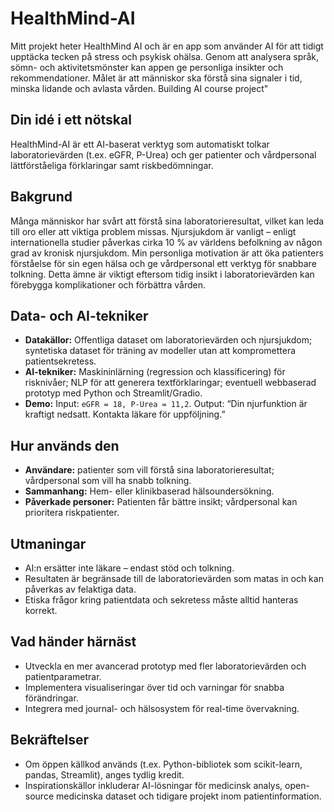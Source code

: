 # HealthMind-AI
Mitt projekt heter HealthMind AI och är en app som använder AI för att tidigt upptäcka tecken på stress och psykisk ohälsa. Genom att analysera språk, sömn- och aktivitetsmönster kan appen ge personliga insikter och rekommendationer. Målet är att människor ska förstå sina signaler i tid, minska lidande och avlasta vården.
Building AI course project"



## Din idé i ett nötskal
HealthMind-AI är ett AI-baserat verktyg som automatiskt tolkar laboratorievärden (t.ex. eGFR, P-Urea) och ger patienter och vårdpersonal lättförståeliga förklaringar samt riskbedömningar.

## Bakgrund
Många människor har svårt att förstå sina laboratorieresultat, vilket kan leda till oro eller att viktiga problem missas. Njursjukdom är vanligt – enligt internationella studier påverkas cirka 10 % av världens befolkning av någon grad av kronisk njursjukdom. Min personliga motivation är att öka patienters förståelse för sin egen hälsa och ge vårdpersonal ett verktyg för snabbare tolkning. Detta ämne är viktigt eftersom tidig insikt i laboratorievärden kan förebygga komplikationer och förbättra vården.

## Data- och AI-tekniker
- **Datakällor:** Offentliga dataset om laboratorievärden och njursjukdom; syntetiska dataset för träning av modeller utan att kompromettera patientsekretess.
- **AI-tekniker:** Maskininlärning (regression och klassificering) för risknivåer; NLP för att generera textförklaringar; eventuell webbaserad prototyp med Python och Streamlit/Gradio.
- **Demo:** Input: `eGFR = 18, P-Urea = 11,2`. Output: “Din njurfunktion är kraftigt nedsatt. Kontakta läkare för uppföljning.”

## Hur används den
- **Användare:** patienter som vill förstå sina laboratorieresultat; vårdpersonal som vill ha snabb tolkning.
- **Sammanhang:** Hem- eller klinikbaserad hälsoundersökning.
- **Påverkade personer:** Patienten får bättre insikt; vårdpersonal kan prioritera riskpatienter.

## Utmaningar
- AI:n ersätter inte läkare – endast stöd och tolkning.
- Resultaten är begränsade till de laboratorievärden som matas in och kan påverkas av felaktiga data.
- Etiska frågor kring patientdata och sekretess måste alltid hanteras korrekt.

## Vad händer härnäst
- Utveckla en mer avancerad prototyp med fler laboratorievärden och patientparametrar.
- Implementera visualiseringar över tid och varningar för snabba förändringar.
- Integrera med journal- och hälsosystem för real-time övervakning.

## Bekräftelser
- Om öppen källkod används (t.ex. Python-bibliotek som scikit-learn, pandas, Streamlit), anges tydlig kredit.
- Inspirationskällor inkluderar AI-lösningar för medicinsk analys, open-source medicinska dataset och tidigare projekt inom patientinformation.


